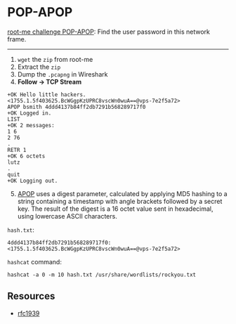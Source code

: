 # POP-APOP

[root-me challenge POP-APOP](https://www.root-me.org/en/Challenges/Network/POP-APOP): Find the user password in this network frame.

----

1. `wget` the `zip` from root-me
2. Extract the `zip`
3. Dump the `.pcapng` in Wireshark
4. **Follow -> TCP Stream**

```text
+OK Hello little hackers. <1755.1.5f403625.BcWGgpKzUPRC8vscWn0wuA==@vps-7e2f5a72>
APOP bsmith 4ddd4137b84ff2db7291b568289717f0
+OK Logged in.
LIST
+OK 2 messages:
1 6
2 76
.
RETR 1
+OK 6 octets
lutz
.
quit
+OK Logging out.
```

5. [APOP](https://repository.root-me.org/RFC/EN%20-%20rfc1939.txt) uses a digest parameter, calculated by applying MD5 hashing to a string containing a timestamp with angle brackets followed by a secret key. The result of the digest is a 16 octet value sent in hexadecimal, using lowercase ASCII characters.

`hash.txt`:

```text
4ddd4137b84ff2db7291b568289717f0:<1755.1.5f403625.BcWGgpKzUPRC8vscWn0wuA==@vps-7e2f5a72>
```

`hashcat` command:

```text
hashcat -a 0 -m 10 hash.txt /usr/share/wordlists/rockyou.txt
```

## Resources

* [rfc1939](https://repository.root-me.org/RFC/EN%20-%20rfc1939.txt)
